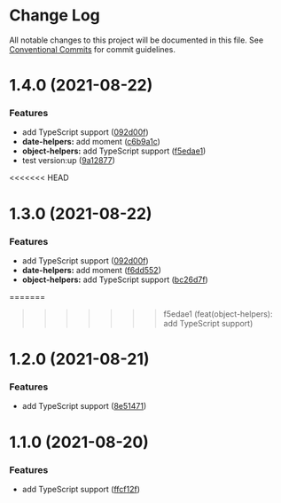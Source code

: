 # Change Log

All notable changes to this project will be documented in this file.
See [Conventional Commits](https://conventionalcommits.org) for commit guidelines.

# 1.4.0 (2021-08-22)


### Features

* add TypeScript support ([092d00f](https://github.com/AlexShan2008/lerna-repo/commit/092d00f4171fe3f4afa43176e6926f7baa61a9dd))
* **date-helpers:** add moment ([c6b9a1c](https://github.com/AlexShan2008/lerna-repo/commit/c6b9a1c7f3302f83fe966b670a82b6943176d514))
* **object-helpers:** add TypeScript support ([f5edae1](https://github.com/AlexShan2008/lerna-repo/commit/f5edae15afcd8fc8a18d7c53a8c17edd4420596b))
* test version:up ([9a12877](https://github.com/AlexShan2008/lerna-repo/commit/9a1287751b606ee30a6acc65a38ed0dc7f88de25))





<<<<<<< HEAD
# 1.3.0 (2021-08-22)


### Features

* add TypeScript support ([092d00f](https://github.com/AlexShan2008/lerna-repo/commit/092d00f4171fe3f4afa43176e6926f7baa61a9dd))
* **date-helpers:** add moment ([f6dd552](https://github.com/AlexShan2008/lerna-repo/commit/f6dd55236ad9a2903decbb7767d2e14ca67e0101))
* **object-helpers:** add TypeScript support ([bc26d7f](https://github.com/AlexShan2008/lerna-repo/commit/bc26d7f06bf5dab472beeed45024b171ddaa5519))





=======
>>>>>>> f5edae1 (feat(object-helpers): add TypeScript support)
# 1.2.0 (2021-08-21)


### Features

* add TypeScript support ([8e51471](https://github.com/AlexShan2008/lerna-repo/commit/8e514712f036788a515571279bd2776e1a1dda7e))





# 1.1.0 (2021-08-20)


### Features

* add TypeScript support ([ffcf12f](https://github.com/AlexShan2008/lerna-repo/commit/ffcf12f79a68b951777a5dfc5ca412f85480ae12))
